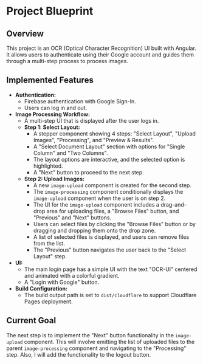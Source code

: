 
# Project Blueprint

## Overview

This project is an OCR (Optical Character Recognition) UI built with Angular. It allows users to authenticate using their Google account and guides them through a multi-step process to process images.

## Implemented Features

*   **Authentication:**
    *   Firebase authentication with Google Sign-In.
    *   Users can log in and out.
*   **Image Processing Workflow:**
    *   A multi-step UI that is displayed after the user logs in.
    *   **Step 1: Select Layout:**
        *   A stepper component showing 4 steps: "Select Layout", "Upload Images", "Processing", and "Preview & Results".
        *   A "Select Document Layout" section with options for "Single Column" and "Two Columns".
        *   The layout options are interactive, and the selected option is highlighted.
        *   A "Next" button to proceed to the next step.
    *   **Step 2: Upload Images:**
        *   A new `image-upload` component is created for the second step.
        *   The `image-processing` component conditionally displays the `image-upload` component when the user is on step 2.
        *   The UI for the `image-upload` component includes a drag-and-drop area for uploading files, a "Browse Files" button, and "Previous" and "Next" buttons.
        *   Users can select files by clicking the "Browse Files" button or by dragging and dropping them onto the drop zone.
        *   A list of selected files is displayed, and users can remove files from the list.
        *   The "Previous" button navigates the user back to the "Select Layout" step.
*   **UI:**
    *   The main login page has a simple UI with the text "OCR-UI" centered and animated with a colorful gradient.
    *   A "Login with Google" button.
*   **Build Configuration:**
    *   The build output path is set to `dist/cloudflare` to support Cloudflare Pages deployment.

## Current Goal

The next step is to implement the "Next" button functionality in the `image-upload` component. This will involve emitting the list of uploaded files to the parent `image-processing` component and navigating to the "Processing" step. Also, I will add the functionality to the logout button.
